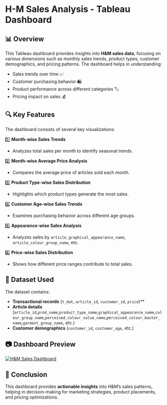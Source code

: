 # H-M Sales Analysis - Tableau Dashboard

## 📊 Overview
This Tableau dashboard provides insights into **H&M sales data**, focusing on various dimensions such as monthly sales trends, product types, customer demographics, and pricing patterns. The dashboard helps in understanding:
- Sales trends over time 📈
- Customer purchasing behavior 🛍️
- Product performance across different categories 🏷️
- Pricing impact on sales 💰

## 🔍 Key Features
The dashboard consists of several key visualizations:

1️⃣ **Month-wise Sales Trends** 
   - Analyzes total sales per month to identify seasonal trends.  

2️⃣ **Month-wise Average Price Analysis**   
   - Compares the average price of articles sold each month.  

3️⃣ **Product Type-wise Sales Distribution** 
   - Highlights which product types generate the most sales.  

4️⃣ **Customer Age-wise Sales Trends** 
   - Examines purchasing behavior across different age groups.  

5️⃣ **Appearance-wise Sales Analysis** 
   - Analyzes sales by `article_graphical_appearance_name`, `article_colour_group_name`, etc.  

6️⃣ **Price-wise Sales Distribution**   
   - Shows how different price ranges contribute to total sales.  

## 📂 Dataset Used
The dataset contains:
- **Transactional records** (`t_dat`, `article_id`, `customer_id`, `price`)**  
- **Article details** (`article_id`,`prod_name`,`product_type_name`,`graphical_appearance_name`,`colour_group_name`,`perceived_colour_value_name`,`perceived_colour_master_name`,`garment_group_name`, etc.)  
- **Customer demographics** (`customer_id`, `customer_age`, etc.)

## 📷 Dashboard Preview

[![H&M Sales Dashboard](https://public.tableau.com/static/images/HM/HM2018-20SalesReport/Dashboard1/1.png)](https://public.tableau.com/views/HM2018-20SalesReport/Dashboard1)

## 📌 Conclusion
This dashboard provides **actionable insights** into H&M’s sales patterns, helping in decision-making for marketing strategies, product placements, and pricing optimizations.
